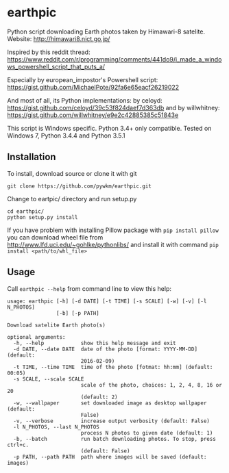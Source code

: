 earthpic
========

Python script downloading Earth photos taken by Himawari-8 satelite.
Website: http://himawari8.nict.go.jp/

Inspired by this reddit thread:
https://www.reddit.com/r/programming/comments/441do9/i_made_a_windows_powershell_script_that_puts_a/

Especially by european_impostor's Powershell script:
https://gist.github.com/MichaelPote/92fa6e65eacf26219022

And most of all, its Python implementations:
by celoyd: https://gist.github.com/celoyd/39c53f824daef7d363db
and by willwhitney: https://gist.github.com/willwhitney/e9e2c42885385c51843e

This script is Windows specific. Python 3.4+ only compatible.
Tested on Windows 7, Python 3.4.4 and Python 3.5.1

Installation
------------
To install, download source or clone it with git

    git clone https://github.com/pywkm/earthpic.git


Change to eartpic/ directory and run setup.py

    cd earthpic/
    python setup.py install


If you have problem with installing Pillow package with `pip install pillow`
you can download wheel file from http://www.lfd.uci.edu/~gohlke/pythonlibs/
and install it with command `pip install <path/to/whl_file>`

Usage
-----
Call `earthpic --help` from command line to view this help:

    usage: earthpic [-h] [-d DATE] [-t TIME] [-s SCALE] [-w] [-v] [-l N_PHOTOS]
                    [-b] [-p PATH]

    Download satelite Earth photo(s)

    optional arguments:
      -h, --help            show this help message and exit
      -d DATE, --date DATE  date of the photo [format: YYYY-MM-DD] (default:
                            2016-02-09)
      -t TIME, --time TIME  time of the photo [fotmat: hh:mm] (default: 00:05)
      -s SCALE, --scale SCALE
                            scale of the photo, choices: 1, 2, 4, 8, 16 or 20
                            (default: 2)
      -w, --wallpaper       set downloaded image as desktop wallpaper (default:
                            False)
      -v, --verbose         increase output verbosity (default: False)
      -l N_PHOTOS, --last N_PHOTOS
                            process N photos to given date (default: 1)
      -b, --batch           run batch downloading photos. To stop, press ctrl+c.
                            (default: False)
      -p PATH, --path PATH  path where images will be saved (default: images)

